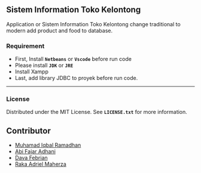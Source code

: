 ## Sistem Information Toko Kelontong

Application or Sistem Information Toko Kelontong change traditional to modern add product and food to database.

### Requirement

- First, Install **``Netbeans``** or **``Vscode``** before run code 
- Please install **``JDK``** or **``JRE``** 
- Install Xampp
- Last, add library JDBC to proyek before run code.

---

### License

Distributed under the MIT License. See **``LICENSE.txt``** for more information.

## Contributor
- [Muhamad Iqbal Ramadhan](https://github.com/iqbalramdhan)
- [Abi Fajar Adhani](https://github.com/AbiFajarAdhani)
- [Dava Febrian](https://github.com/DavaFebrian)
- [Raka Adriel Maherza](https://github.com/adrielrakaa)